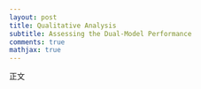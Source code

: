 ```yaml
---
layout: post
title: Qualitative Analysis
subtitle: Assessing the Dual-Model Performance 
comments: true
mathjax: true
---
```


正文


